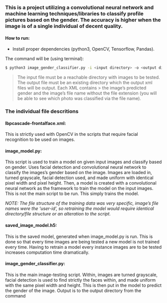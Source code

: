 ### This is a project utilizing a convolutional neural network and machine learning techniques/libraries to classify profile pictures based on the gender. The accuracy is higher when the image is of a single individual of decent quality.

#### How to run: 

* Install proper dependencies (python3, OpenCV, Tensorflow, Pandas).

The command will be (using terminal):

```sh
$ python3 image_gender_classifier.py -i <input directory> -o <output directory> 
```

> The input file must be a reachable directory with images to be tested. The output file must be an existing directory which the output xml files will be output. Each XML contains > the image’s predicted gender and the image’s file name without the file extension (you will be able to see which photo was classified via the file name).

### The individual file descritions

#### lbpcascade-frontalface.xml: 
This is strictly used with OpenCV in the scripts that require facial recognition to be used on images. 

#### image_model.py: 
This script is used to train a model on given input images and classify based on gender. Uses facial detection and convolutional neural network to classify the images’s gender based on the image. Images are loaded in, turned grayscale, facial detection used, and made uniform with identical pixel width and pixel height. Then, a model is created with a convolutional neural network as the framework to train the model on the input images. This is not the main script to be run. This simply trains the model.

*NOTE: The file structure of the training data was very specific, image’s file names were the ‘user-id’, so retraining the model would require identical directory/file structure or an alteration to the script.*

#### saved_image_model.h5: 
This is the saved model, generated when image_model.py is run. This is done so that every time images are being tested a new model is not trained every time. Having to retrain a model every instance images are to be tested increases computation time dramatically. 

#### image_gender_classifier.py: 
This is the main image-testing script. Within, images are turned grayscale, facial detection is used to find strictly the faces within, and made uniform with the same pixel width and height. This is then put in the model to predict the gender of the image. Output is to the output directory from the command
